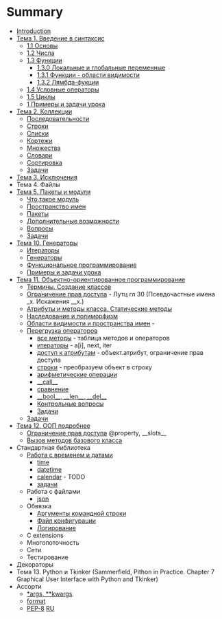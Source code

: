 # Summary

* [Introduction](README.md)
* [Тема 1. Введение в синтаксис](chapter1.md)
  * [1.1 Основы](chapter1/11-osnovi.md)
  * [1.2 Числа](chapter1/12-chisla.md)
  * [1.3 Функции](chapter1/13-funktsii.md)
    * [1.3.0 Локальные и глобальные переменные](chapter1/13-0-func-local-global.md)
    * [1.3.1 Функции - области видимости](chapter1/13-1-func-namespace.md)
    * [1.3.2 Лямбда-фукции](chapter1/13-2-func-lambda.md)
  * [1.4 Условные операторы](chapter1/14-uslovnie-operatori.md)
  * [1.5 Циклы](chapter1/15-tsikli.md)
  * [1 Примеры и задачи урока](chapter1/1-voprosi-i-zadachi-uroka.md)
* [Тема 2. Коллекции](chapter_seq/README.md)
  * [Последовательности](chapter_seq/1_seq.md)
  * [Строки](chapter_seq/2_str.md)
  * [Списки](chapter_seq/3_list.md)
  * [Кортежи](chapter_seq/4_tuple.md)
  * [Множества](chapter_seq/5_set.md)
  * [Словари](chapter_seq/6_dict.md)
  * [Сортировка](chapter_seq/7_sort.md)
  * [Задачи](chapter_seq/seq_tasks.md)
* [Тема 3. Исключения](https://lancelote.gitbooks.io/intermediate-python/content/book/exceptions.html)
* Тема 4. Файлы
* [Тема 5. Пакеты и модули](chapter_mod/README.md)
  * [Что такое модуль](chapter_mod/1_import.md)
  * [Пространство имен](chapter_mod/2_module.md)
  * [Пакеты](chapter_mod/3_package.md)
  * [Дополнительные возможности](chapter_mod/4_advanced.md)
  * [Вопросы](chapter_mod/all_quiz.md)
  * [Задачи](chapter_mod/tasks.md)
* [Тема 10. Генераторы](chapter_generators/README.md)
  * [Итераторы](chapter_generators/1-iterators.md)
  * [Генераторы](chapter_generators/2-function-generators.md)
  * [Функциональное программирование](chapter_generators/3-map.md)
  * [Примеры и задачи урока](chapter_generators/tasks_generators.md)
* [Тема 11. Объектно-ориентированное программирование](chapter_oop/README.md)
  * [Термины. Создание классов](chapter_oop/oop_terms.md)
  * [Ограничение прав доступа](chapter_oop/oop_encapsulation.md) - Лутц гл 30 (Псевдочастные имена \_x. Искажения \_\_x.)
  * [Атрибуты и методы класса. Статические методы](chapter_oop/oop_static.md)
  * [Наследование и полиморфизм](chapter_oop/oop_inheritance.md)
  * [Области видимости и пространства имен](chapter_oop/oop_names.md) - 
  * [Перегрузка операторов](chapter_oop/oop_override.md)
    * [все методы](chapter_oop/oop_override1.md) - таблица методов и операторов
    * [итераторы](chapter_oop/oop_override2.md) - a\[i\], next, iter
    * [доступ к атрибутам](chapter_oop/oop_override3.md) - объект.атрибут, ограничение прав доступа
    * [строки](chapter_oop/oop_override4.md) - преобразуем объект в строку
    * [арифметические операции](chapter_oop/oop_override5.md)
    * [\_\_call\_\_](chapter_oop/oop_override6.md)
    * [сравнение](chapter_oop/oop_override7.md)
    * [\_\_bool\_\_, \_\_len\_\_, \_\_del\_\_](chapter_oop/oop_override8.md)
    * [Контрольные вопросы](chapter_oop/oop_override_quiz.md)
    * [Задачи](chapter_oop/oop_override_tasks.md)
  * [Задачи](chapter_oop/oop_tasks.md)
* [Тема 12. ООП подробнее](chapter_oop_advanced/README.md)
  * [Ограничение прав доступа](chapter_oop_advanced/oop_encapsulation.md) @property, \_\_slots\_\_
  * [Вызов методов базового класса](chapter_oop_advanced/oop_super.md)
* Стандартная библиотека
  * [Работа с временем и датами](chapter_stdlib/time.md)
    * [time](chapter_stdlib/time_time.md)
    * [datetime](chapter_stdlib/time_datetime.md)
    * [calendar]() - TODO
    * [задачи](chapter_stdlib/time_tasks.md)
  * Работа с файлами
    * [json](chapter_stdlib/json.md)
  * Обвязка 
    * [Аргументы командной строки](chapter_stdlib/argparse.md)
    * [Файл конфигурации](chapter_stdlib/cfg.md)
    * [Логирование](chapter_stdlib/logger.md)
  * C extensions
  * Многопоточность
  * Сети
  * Тестирование
* Декораторы  
* Тема 13. Python  и Tkinker (Sammerfield, Pithon in Practice. Chapter 7 Graphical User Interface with Python and Tkinker)
* Ассорти
  * [\*args, \*\*kwargs](https://lancelote.gitbooks.io/intermediate-python/content/book/args_and_kwargs.html)
  * [format](https://pyformat.info/)
  * [PEP-8](https://www.python.org/dev/peps/pep-0008/) [RU](https://pythonworld.ru/osnovy/pep-8-rukovodstvo-po-napisaniyu-koda-na-python.html)

  

